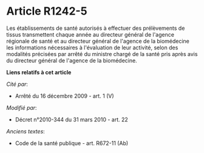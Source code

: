 # Article R1242-5

Les établissements de santé autorisés à effectuer des prélèvements de tissus transmettent chaque année au directeur général
de l'agence régionale de santé et au directeur général de l'agence de la biomédecine les informations nécessaires à
l'évaluation de leur activité, selon des modalités précisées par arrêté du ministre chargé de la santé pris après avis du
directeur général de l'agence de la biomédecine.

**Liens relatifs à cet article**

_Cité par_:

  - Arrêté du 16 décembre 2009 - art. 1 (V)

_Modifié par_:

  - Décret n°2010-344 du 31 mars 2010 - art. 22

_Anciens textes_:

  - Code de la santé publique - art. R672-11 (Ab)
